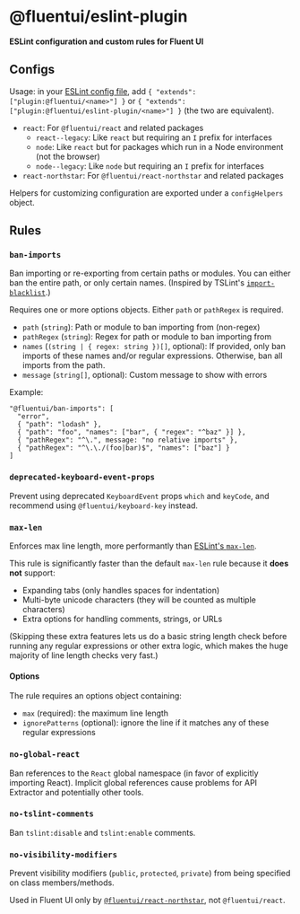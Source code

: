 # @fluentui/eslint-plugin

**ESLint configuration and custom rules for Fluent UI**

## Configs

Usage: in your [ESLint config file](https://eslint.org/docs/user-guide/configuring), add `{ "extends": ["plugin:@fluentui/<name>"] }` or `{ "extends": ["plugin:@fluentui/eslint-plugin/<name>"] }` (the two are equivalent).

- `react`: For `@fluentui/react` and related packages
  - `react--legacy`: Like `react` but requiring an `I` prefix for interfaces
  - `node`: Like `react` but for packages which run in a Node environment (not the browser)
  - `node--legacy`: Like `node` but requiring an `I` prefix for interfaces
- `react-northstar`: For `@fluentui/react-northstar` and related packages

Helpers for customizing configuration are exported under a `configHelpers` object.

## Rules

### `ban-imports`

Ban importing or re-exporting from certain paths or modules. You can either ban the entire path, or only certain names. (Inspired by TSLint's [`import-blacklist`](https://palantir.github.io/tslint/rules/import-blacklist/).)

Requires one or more options objects. Either `path` or `pathRegex` is required.

- `path` (`string`): Path or module to ban importing from (non-regex)
- `pathRegex` (`string`): Regex for path or module to ban importing from
- `names` (`(string | { regex: string })[]`, optional): If provided, only ban imports of these names and/or regular expressions. Otherwise, ban all imports from the path.
- `message` (`string[]`, optional): Custom message to show with errors

Example:

```
"@fluentui/ban-imports": [
  "error",
  { "path": "lodash" },
  { "path": "foo", "names": ["bar", { "regex": "^baz" }] },
  { "pathRegex": "^\.", message: "no relative imports" },
  { "pathRegex": "^\.\./(foo|bar)$", "names": ["baz"] }
]
```

### `deprecated-keyboard-event-props`

Prevent using deprecated `KeyboardEvent` props `which` and `keyCode`, and recommend using `@fluentui/keyboard-key` instead.

### `max-len`

Enforces max line length, more performantly than [ESLint's `max-len`](https://eslint.org/docs/rules/max-len).

This rule is significantly faster than the default `max-len` rule because it **does not** support:

- Expanding tabs (only handles spaces for indentation)
- Multi-byte unicode characters (they will be counted as multiple characters)
- Extra options for handling comments, strings, or URLs

(Skipping these extra features lets us do a basic string length check before running any regular expressions or other extra logic, which makes the huge majority of line length checks very fast.)

#### Options

The rule requires an options object containing:

- `max` (required): the maximum line length
- `ignorePatterns` (optional): ignore the line if it matches any of these regular expressions

### `no-global-react`

Ban references to the `React` global namespace (in favor of explicitly importing React). Implicit global references cause problems for API Extractor and potentially other tools.

### `no-tslint-comments`

Ban `tslint:disable` and `tslint:enable` comments.

### `no-visibility-modifiers`

Prevent visibility modifiers (`public`, `protected`, `private`) from being specified on class members/methods.

Used in Fluent UI only by [`@fluentui/react-northstar`](https://aka.ms/fluent-ui), not `@fluentui/react`.
